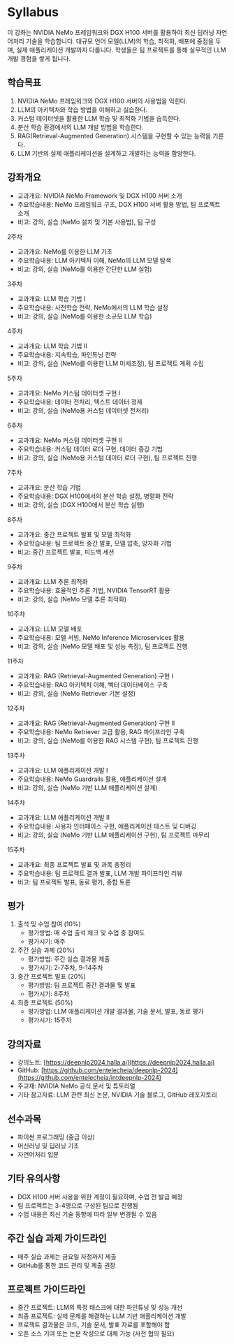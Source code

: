 # Syllabus

이 강좌는 NVIDIA NeMo 프레임워크와 DGX H100 서버를 활용하여 최신 딥러닝 자연어처리 기술을 학습합니다. 대규모 언어 모델(LLM)의 학습, 최적화, 배포에 중점을 두며, 실제 애플리케이션 개발까지 다룹니다. 학생들은 팀 프로젝트를 통해 실무적인 LLM 개발 경험을 쌓게 됩니다.

## 학습목표

1. NVIDIA NeMo 프레임워크와 DGX H100 서버의 사용법을 익힌다.
2. LLM의 아키텍처와 학습 방법을 이해하고 실습한다.
3. 커스텀 데이터셋을 활용한 LLM 학습 및 최적화 기법을 습득한다.
4. 분산 학습 환경에서의 LLM 개발 방법을 학습한다.
5. RAG(Retrieval-Augmented Generation) 시스템을 구현할 수 있는 능력을 기른다.
6. LLM 기반의 실제 애플리케이션을 설계하고 개발하는 능력을 함양한다.

## 강좌개요

- 교과개요: NVIDIA NeMo Framework 및 DGX H100 서버 소개
- 주요학습내용: NeMo 프레임워크 구조, DGX H100 서버 활용 방법, 팀 프로젝트 소개
- 비고: 강의, 실습 (NeMo 설치 및 기본 사용법), 팀 구성

2주차

- 교과개요: NeMo를 이용한 LLM 기초
- 주요학습내용: LLM 아키텍처 이해, NeMo의 LLM 모델 탐색
- 비고: 강의, 실습 (NeMo를 이용한 간단한 LLM 실험)

3주차

- 교과개요: LLM 학습 기법 I
- 주요학습내용: 사전학습 전략, NeMo에서의 LLM 학습 설정
- 비고: 강의, 실습 (NeMo를 이용한 소규모 LLM 학습)

4주차

- 교과개요: LLM 학습 기법 II
- 주요학습내용: 지속학습, 파인튜닝 전략
- 비고: 강의, 실습 (NeMo를 이용한 LLM 미세조정), 팀 프로젝트 계획 수립

5주차

- 교과개요: NeMo 커스텀 데이터셋 구현 I
- 주요학습내용: 데이터 전처리, 텍스트 데이터 정제
- 비고: 강의, 실습 (NeMo용 커스텀 데이터셋 전처리)

6주차

- 교과개요: NeMo 커스텀 데이터셋 구현 II
- 주요학습내용: 커스텀 데이터 로더 구현, 데이터 증강 기법
- 비고: 강의, 실습 (NeMo용 커스텀 데이터 로더 구현), 팀 프로젝트 진행

7주차

- 교과개요: 분산 학습 기법
- 주요학습내용: DGX H100에서의 분산 학습 설정, 병렬화 전략
- 비고: 강의, 실습 (DGX H100에서 분산 학습 실행)

8주차

- 교과개요: 중간 프로젝트 발표 및 모델 최적화
- 주요학습내용: 팀 프로젝트 중간 발표, 모델 압축, 양자화 기법
- 비고: 중간 프로젝트 발표, 피드백 세션

9주차

- 교과개요: LLM 추론 최적화
- 주요학습내용: 효율적인 추론 기법, NVIDIA TensorRT 활용
- 비고: 강의, 실습 (NeMo 모델 추론 최적화)

10주차

- 교과개요: LLM 모델 배포
- 주요학습내용: 모델 서빙, NeMo Inference Microservices 활용
- 비고: 강의, 실습 (NeMo 모델 배포 및 성능 측정), 팀 프로젝트 진행

11주차

- 교과개요: RAG (Retrieval-Augmented Generation) 구현 I
- 주요학습내용: RAG 아키텍처 이해, 벡터 데이터베이스 구축
- 비고: 강의, 실습 (NeMo Retriever 기본 설정)

12주차

- 교과개요: RAG (Retrieval-Augmented Generation) 구현 II
- 주요학습내용: NeMo Retriever 고급 활용, RAG 파이프라인 구축
- 비고: 강의, 실습 (NeMo를 이용한 RAG 시스템 구현), 팀 프로젝트 진행

13주차

- 교과개요: LLM 애플리케이션 개발 I
- 주요학습내용: NeMo Guardrails 활용, 애플리케이션 설계
- 비고: 강의, 실습 (NeMo 기반 LLM 애플리케이션 설계)

14주차

- 교과개요: LLM 애플리케이션 개발 II
- 주요학습내용: 사용자 인터페이스 구현, 애플리케이션 테스트 및 디버깅
- 비고: 강의, 실습 (NeMo 기반 LLM 애플리케이션 구현), 팀 프로젝트 마무리

15주차

- 교과개요: 최종 프로젝트 발표 및 과목 총정리
- 주요학습내용: 팀 프로젝트 결과 발표, LLM 개발 파이프라인 리뷰
- 비고: 팀 프로젝트 발표, 동료 평가, 종합 토론

## 평가

1. 출석 및 수업 참여 (10%)
   - 평가방법: 매 수업 출석 체크 및 수업 중 참여도
   - 평가시기: 매주
2. 주간 실습 과제 (20%)
   - 평가방법: 주간 실습 결과물 제출
   - 평가시기: 2-7주차, 9-14주차
3. 중간 프로젝트 발표 (20%)
   - 평가방법: 팀 프로젝트 중간 결과물 및 발표
   - 평가시기: 8주차
4. 최종 프로젝트 (50%)
   - 평가방법: LLM 애플리케이션 개발 결과물, 기술 문서, 발표, 동료 평가
   - 평가시기: 15주차

## 강의자료

- 강의노트: [https://deepnlp2024.halla.ai](https://deepnlp2024.halla.ai)
- GitHub: [https://github.com/entelecheia/deepnlp-2024](https://github.com/entelecheia/intdeepnlp-2024)
- 주교재: NVIDIA NeMo 공식 문서 및 튜토리얼
- 기타 참고자료: LLM 관련 최신 논문, NVIDIA 기술 블로그, GitHub 레포지토리

## 선수과목

- 파이썬 프로그래밍 (중급 이상)
- 머신러닝 및 딥러닝 기초
- 자연어처리 입문

## 기타 유의사항

- DGX H100 서버 사용을 위한 계정이 필요하며, 수업 전 발급 예정
- 팀 프로젝트는 3-4명으로 구성된 팀으로 진행됨
- 수업 내용은 최신 기술 동향에 따라 일부 변경될 수 있음

## 주간 실습 과제 가이드라인

- 매주 실습 과제는 금요일 자정까지 제출
- GitHub를 통한 코드 관리 및 제출 권장

## 프로젝트 가이드라인

- 중간 프로젝트: LLM의 특정 태스크에 대한 파인튜닝 및 성능 개선
- 최종 프로젝트: 실제 문제를 해결하는 LLM 기반 애플리케이션 개발
- 프로젝트 결과물은 코드, 기술 문서, 발표 자료를 포함해야 함
- 오픈 소스 기여 또는 논문 작성으로 대체 가능 (사전 협의 필요)

